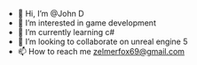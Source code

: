 - 👋 Hi, I’m @John D
- 👀 I’m interested in game development
- 🌱 I’m currently learning c#
- 💞️ I’m looking to collaborate on unreal engine 5
- 📫 How to reach me zelmerfox69@gmail.com

<!---
zelmer69/zelmer69 is a ✨ special ✨ repository because its `README.md` (this file) appears on your GitHub profile.
You can click the Preview link to take a look at your changes.
--->
